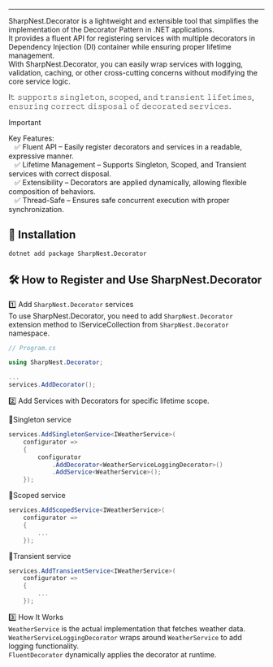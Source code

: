 
---

SharpNest.Decorator is a lightweight and extensible tool that simplifies the implementation of the Decorator Pattern in .NET applications.
<br>
It provides a fluent API for registering services with multiple decorators in Dependency Injection (DI) container while ensuring proper lifetime management.
<br>
With SharpNest.Decorator, you can easily wrap services with logging, validation, caching, or other cross-cutting concerns without modifying the core service logic.
<br>

I𝚝 𝚜𝚞𝚙𝚙𝚘𝚛𝚝𝚜 𝚜𝚒𝚗𝚐𝚕𝚎𝚝𝚘𝚗, 𝚜𝚌𝚘𝚙𝚎𝚍, 𝚊𝚗𝚍 𝚝𝚛𝚊𝚗𝚜𝚒𝚎𝚗𝚝 𝚕𝚒𝚏𝚎𝚝𝚒𝚖𝚎𝚜, 𝚎𝚗𝚜𝚞𝚛𝚒𝚗𝚐 𝚌𝚘𝚛𝚛𝚎𝚌𝚝 𝚍𝚒𝚜𝚙𝚘𝚜𝚊𝚕 𝚘𝚏 𝚍𝚎𝚌𝚘𝚛𝚊𝚝𝚎𝚍 𝚜𝚎𝚛𝚟𝚒𝚌𝚎𝚜.

> [!IMPORTANT]
> Key Features:<br>
> &nbsp;&nbsp;&nbsp;✅ Fluent API – Easily register decorators and services in a readable, expressive manner.<br>
> &nbsp;&nbsp;&nbsp;✅ Lifetime Management – Supports Singleton, Scoped, and Transient services with correct disposal.<br>
> &nbsp;&nbsp;&nbsp;✅ Extensibility – Decorators are applied dynamically, allowing flexible composition of behaviors.<br>
> &nbsp;&nbsp;&nbsp;✅ Thread-Safe – Ensures safe concurrent execution with proper synchronization.<br>

## 🔧 Installation

```bash
dotnet add package SharpNest.Decorator
```

## 🛠️ How to Register and Use SharpNest.Decorator

1️⃣ Add `SharpNest.Decorator` services<br>
To use SharpNest.Decorator, you need to add `SharpNest.Decorator` extension method to IServiceCollection from `SharpNest.Decorator` namespace.
```cs
// Program.cs

using SharpNest.Decorator;

...
services.AddDecorator();
```

2️⃣ Add Services with Decorators for specific lifetime scope.

📌Singleton service
```cs
services.AddSingletonService<IWeatherService>(
    configurator =>
    {
        configurator
            .AddDecorator<WeatherServiceLoggingDecorator>()
            .AddService<WeatherService>();
    });
```

📌Scoped service
```cs
services.AddScopedService<IWeatherService>(
    configurator =>
    {
        ...
    });
```

📌Transient service
```cs
services.AddTransientService<IWeatherService>(
    configurator =>
    {
        ...
    });
```

3️⃣ How It Works<br>
`WeatherService` is the actual implementation that fetches weather data.<br>
`WeatherServiceLoggingDecorator` wraps around `WeatherService` to add logging functionality.<br>
`FluentDecorator` dynamically applies the decorator at runtime.
